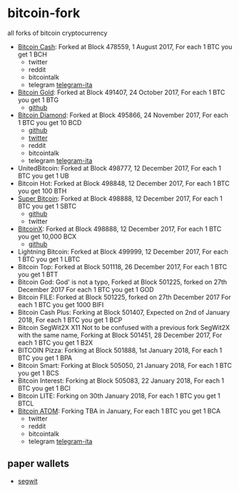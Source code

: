 # bitcoin-fork
all forks of bitcoin cryptocurrency

* [Bitcoin Cash](https://www.bitcoincash.org/): Forked at Block 478559, 1 August 2017, For each 1 BTC you get 1 BCH
  * twitter
  * reddit
  * bitcointalk
  * telegram [telegram-ita](http://t.me/bitcoinitalia/325262)
* [Bitcoin Gold](https://bitcoingold.org/): Forked at Block 491407, 24 October 2017, For each 1 BTC you get 1 BTG
  * [github](https://github.com/BTCGPU/BTCGPU)
* [Bitcoin Diamond](http://btcd.io/): Forked at Block 495866, 24 November 2017, For each 1 BTC you get 10 BCD
  * [github](https://github.com/eveybcd/BitcoinDiamond)
  * [twitter](https://twitter.com/BitcoinDiamond_)
  * reddit
  * bitcointalk
  * telegram [telegram-ita](https://t.me/BitcoinDiamondItalia)
* UnitedBitcoin: Forked at Block 498777, 12 December 2017, For each 1 BTC you get 1 UB
* Bitcoin Hot: Forked at Block 498848, 12 December 2017, For each 1 BTC you get 100 BTH
* [Super Bitcoin](http://supersmartbitcoin.com/): Forked at Block 498888, 12 December 2017, For each 1 BTC you get 1 SBTC
  * [github](https://github.com/superbitcoin/SuperBitcoin)
  * twitter
* [BitcoinX](https://www.bitcore.cc/): Forked at Block 498888, 12 December 2017, For each 1 BTC you get 10,000 BCX
  * [github](https://github.com/LIMXTEC/BitCore/releases)
* Lightning Bitcoin: Forked at Block 499999, 12 December 2017, For each 1 BTC you get 1 LBTC
* Bitcoin Top: Forked at Block 501118, 26 December 2017, For each 1 BTC you get 1 BTT
* Bitcoin God: God' is not a typo, Forked at Block 501225, forked on 27th December 2017 For each 1 BTC you get 1 GOD
* Bitcoin FILE: Forked at Block 501225, forked on 27th December 2017 For each 1 BTC you get 1000 BIFI
* Bitcoin Cash Plus: Forking at Block 501407, Expected on 2nd of January 2018, For each 1 BTC you get 1 BCP
* Bitcoin SegWit2X X11 Not to be confused with a previous fork SegWit2X with the same name, Forking at Block 501451, 28 December 2017, For each 1 BTC you get 1 B2X
* BITCOIN Pizza: Forking at Block 501888, 1st January 2018, For each 1 BTC you get 1 BPA
* Bitcoin Smart: Forking at Block 505050, 21 January 2018, For each 1 BTC you get 1 BCS
* Bitcoin Interest: Forking at Block 505083, 22 January 2018, For each 1 BTC you get 1 BCI
* Bitcoin LITE: Forking on 30th January 2018, For each 1 BTC you get 1 BTCL
* [Bitcoin ATOM](https://bitcoinatom.io/): Forking TBA in January, For each 1 BTC you get 1 BCA
  * twitter
  * reddit
  * bitcointalk
  * telegram [telegram-ita](https://t.me/bitcoinatomitalia)



## paper wallets
* [segwit](https://github.com/coinables/segwitaddress)
